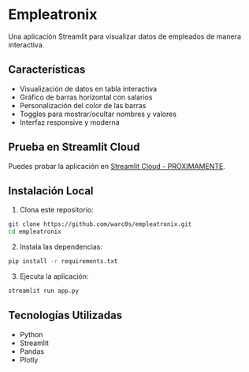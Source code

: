 # Empleatronix

Una aplicación Streamlit para visualizar datos de empleados de manera interactiva.

## Características

- Visualización de datos en tabla interactiva
- Gráfico de barras horizontal con salarios
- Personalización del color de las barras
- Toggles para mostrar/ocultar nombres y valores
- Interfaz responsive y moderna

## Prueba en Streamlit Cloud

Puedes probar la aplicación en [Streamlit Cloud - PROXIMAMENTE](https://empleatronix.streamlit.app/).

## Instalación Local

1. Clona este repositorio:
```bash
git clone https://github.com/warc0s/empleatronix.git
cd empleatronix
```

2. Instala las dependencias:
```bash
pip install -r requirements.txt
```

3. Ejecuta la aplicación:
```bash
streamlit run app.py
```

## Tecnologías Utilizadas

- Python
- Streamlit
- Pandas
- Plotly